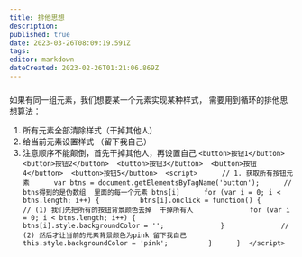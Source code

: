 ```yaml
---
title: 排他思想
description: 
published: true
date: 2023-03-26T08:09:19.591Z
tags: 
editor: markdown
dateCreated: 2023-02-26T01:21:06.869Z
---
```


### 

如果有同一组元素，我们想要某一个元素实现某种样式， 需要用到循环的排他思想算法：

1. 所有元素全部清除样式（干掉其他人）
2. 给当前元素设置样式 （留下我自己）
3. 注意顺序不能颠倒，首先干掉其他人，再设置自己
    `<button>按钮1</button>  <button>按钮2</button>  <button>按钮3</button>  <button>按钮4</button>  <button>按钮5</button>  <script>      // 1. 获取所有按钮元素      var btns = document.getElementsByTagName('button');      // btns得到的是伪数组  里面的每一个元素 btns[i]      for (var i = 0; i < btns.length; i++) {          btns[i].onclick = function() {              // (1) 我们先把所有的按钮背景颜色去掉  干掉所有人              for (var i = 0; i < btns.length; i++) {                  btns[i].style.backgroundColor = '';              }              // (2) 然后才让当前的元素背景颜色为pink 留下我自己              this.style.backgroundColor = 'pink';          }      }  </script>`